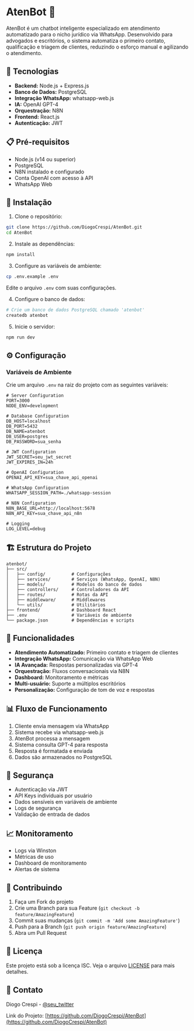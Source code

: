 # AtenBot 🤖

AtenBot é um chatbot inteligente especializado em atendimento automatizado para o nicho jurídico via WhatsApp. Desenvolvido para advogados e escritórios, o sistema automatiza o primeiro contato, qualificação e triagem de clientes, reduzindo o esforço manual e agilizando o atendimento.

## 🚀 Tecnologias

- **Backend:** Node.js + Express.js
- **Banco de Dados:** PostgreSQL
- **Integração WhatsApp:** whatsapp-web.js
- **IA:** OpenAI GPT-4
- **Orquestração:** N8N
- **Frontend:** React.js
- **Autenticação:** JWT

## 📋 Pré-requisitos

- Node.js (v14 ou superior)
- PostgreSQL
- N8N instalado e configurado
- Conta OpenAI com acesso à API
- WhatsApp Web

## 🔧 Instalação

1. Clone o repositório:
```bash
git clone https://github.com/DiogoCrespi/AtenBot.git
cd AtenBot
```

2. Instale as dependências:
```bash
npm install
```

3. Configure as variáveis de ambiente:
```bash
cp .env.example .env
```
Edite o arquivo `.env` com suas configurações.

4. Configure o banco de dados:
```bash
# Crie um banco de dados PostgreSQL chamado 'atenbot'
createdb atenbot
```

5. Inicie o servidor:
```bash
npm run dev
```

## ⚙️ Configuração

### Variáveis de Ambiente

Crie um arquivo `.env` na raiz do projeto com as seguintes variáveis:

```env
# Server Configuration
PORT=3000
NODE_ENV=development

# Database Configuration
DB_HOST=localhost
DB_PORT=5432
DB_NAME=atenbot
DB_USER=postgres
DB_PASSWORD=sua_senha

# JWT Configuration
JWT_SECRET=seu_jwt_secret
JWT_EXPIRES_IN=24h

# OpenAI Configuration
OPENAI_API_KEY=sua_chave_api_openai

# WhatsApp Configuration
WHATSAPP_SESSION_PATH=./whatsapp-session

# N8N Configuration
N8N_BASE_URL=http://localhost:5678
N8N_API_KEY=sua_chave_api_n8n

# Logging
LOG_LEVEL=debug
```

## 🏗️ Estrutura do Projeto

```
atenbot/
├── src/
│   ├── config/          # Configurações
│   ├── services/        # Serviços (WhatsApp, OpenAI, N8N)
│   ├── models/          # Modelos do banco de dados
│   ├── controllers/     # Controladores da API
│   ├── routes/          # Rotas da API
│   ├── middleware/      # Middlewares
│   └── utils/           # Utilitários
├── frontend/            # Dashboard React
├── .env                 # Variáveis de ambiente
└── package.json         # Dependências e scripts
```

## 🚀 Funcionalidades

- **Atendimento Automatizado:** Primeiro contato e triagem de clientes
- **Integração WhatsApp:** Comunicação via WhatsApp Web
- **IA Avançada:** Respostas personalizadas via GPT-4
- **Orquestração:** Fluxos conversacionais via N8N
- **Dashboard:** Monitoramento e métricas
- **Multi-usuário:** Suporte a múltiplos escritórios
- **Personalização:** Configuração de tom de voz e respostas

## 📊 Fluxo de Funcionamento

1. Cliente envia mensagem via WhatsApp
2. Sistema recebe via whatsapp-web.js
3. AtenBot processa a mensagem
4. Sistema consulta GPT-4 para resposta
5. Resposta é formatada e enviada
6. Dados são armazenados no PostgreSQL

## 🔐 Segurança

- Autenticação via JWT
- API Keys individuais por usuário
- Dados sensíveis em variáveis de ambiente
- Logs de segurança
- Validação de entrada de dados

## 📈 Monitoramento

- Logs via Winston
- Métricas de uso
- Dashboard de monitoramento
- Alertas de sistema

## 🤝 Contribuindo

1. Faça um Fork do projeto
2. Crie uma Branch para sua Feature (`git checkout -b feature/AmazingFeature`)
3. Commit suas mudanças (`git commit -m 'Add some AmazingFeature'`)
4. Push para a Branch (`git push origin feature/AmazingFeature`)
5. Abra um Pull Request

## 📝 Licença

Este projeto está sob a licença ISC. Veja o arquivo [LICENSE](LICENSE) para mais detalhes.

## 📧 Contato

Diogo Crespi - [@seu_twitter](https://twitter.com/seu_twitter)

Link do Projeto: [https://github.com/DiogoCrespi/AtenBot](https://github.com/DiogoCrespi/AtenBot) 